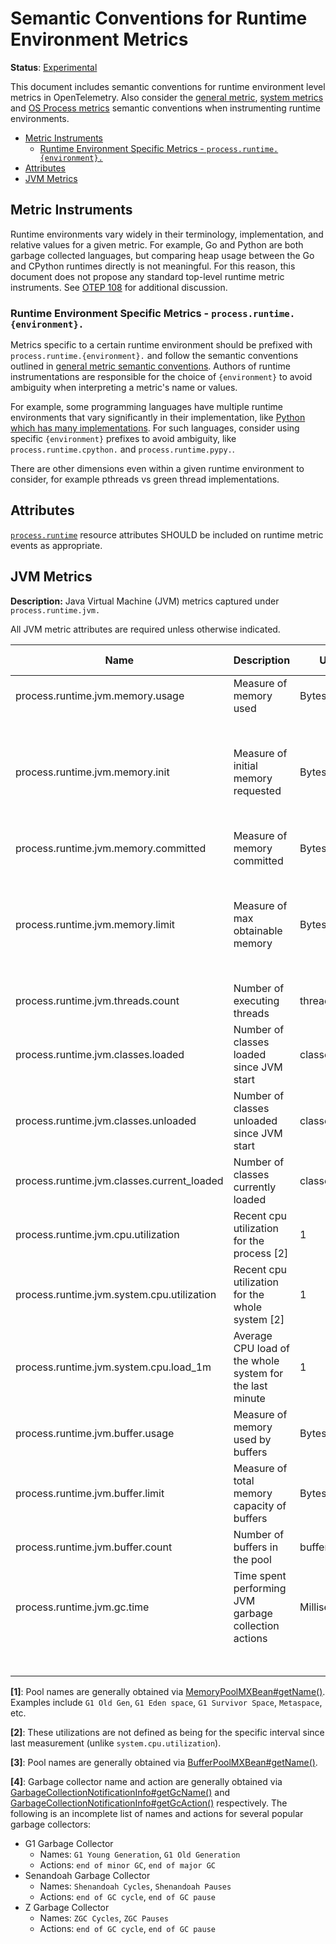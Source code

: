 <!--- Hugo front matter used to generate the website version of this page:
linkTitle: Runtime Environment
--->

# Semantic Conventions for Runtime Environment Metrics

**Status**: [Experimental](../../document-status.md)

This document includes semantic conventions for runtime environment level
metrics in OpenTelemetry. Also consider the [general
metric](README.md#general-metric-semantic-conventions), [system
metrics](system-metrics.md) and [OS Process metrics](process-metrics.md)
semantic conventions when instrumenting runtime environments.

<!-- Re-generate TOC with `markdown-toc --no-first-h1 -i` -->

<!-- toc -->

- [Metric Instruments](#metric-instruments)
  * [Runtime Environment Specific Metrics - `process.runtime.{environment}.`](#runtime-environment-specific-metrics---processruntimeenvironment)
- [Attributes](#attributes)
- [JVM Metrics](#jvm-metrics)

<!-- tocstop -->

## Metric Instruments

Runtime environments vary widely in their terminology, implementation, and
relative values for a given metric. For example, Go and Python are both
garbage collected languages, but comparing heap usage between the Go and
CPython runtimes directly is not meaningful. For this reason, this document
does not propose any standard top-level runtime metric instruments. See [OTEP
108](https://github.com/open-telemetry/oteps/pull/108/files) for additional
discussion.

### Runtime Environment Specific Metrics - `process.runtime.{environment}.`

Metrics specific to a certain runtime environment should be prefixed with
`process.runtime.{environment}.` and follow the semantic conventions outlined in
[general metric semantic
conventions](README.md#general-metric-semantic-conventions). Authors of
runtime instrumentations are responsible for the choice of `{environment}` to
avoid ambiguity when interpreting a metric's name or values.

For example, some programming languages have multiple runtime environments
that vary significantly in their implementation, like [Python which has many
implementations](https://wiki.python.org/moin/PythonImplementations). For
such languages, consider using specific `{environment}` prefixes to avoid
ambiguity, like `process.runtime.cpython.` and `process.runtime.pypy.`.

There are other dimensions even within a given runtime environment to
consider, for example pthreads vs green thread implementations.

## Attributes

[`process.runtime`](../../resource/semantic_conventions/process.md#process-runtimes) resource attributes SHOULD be included on runtime metric events as appropriate.

## JVM Metrics

**Description:** Java Virtual Machine (JVM) metrics captured under `process.runtime.jvm.`

All JVM metric attributes are required unless otherwise indicated.

| Name                                       | Description                                              | Unit         | Unit ([UCUM](README.md#instrument-units)) | Instrument Type ([*](README.md#instrument-types)) | Value Type | Attribute Key | Attribute Values      |
|--------------------------------------------|----------------------------------------------------------|--------------|-------------------------------------------|---------------------------------------------------|------------|---------------|-----------------------|
| process.runtime.jvm.memory.usage           | Measure of memory used                                   | Bytes        | `By`                                      | UpDownCounter                                     | Int64      | type          | `"heap"`, `"nonheap"` |
|                                            |                                                          |              |                                           |                                                   |            | pool          | Name of pool [1]      |
| process.runtime.jvm.memory.init            | Measure of initial memory requested                      | Bytes        | `By`                                      | UpDownCounter                                     | Int64      | type          | `"heap"`, `"nonheap"` |
|                                            |                                                          |              |                                           |                                                   |            | pool          | Name of pool [1]      |
| process.runtime.jvm.memory.committed       | Measure of memory committed                              | Bytes        | `By`                                      | UpDownCounter                                     | Int64      | type          | `"heap"`, `"nonheap"` |
|                                            |                                                          |              |                                           |                                                   |            | pool          | Name of pool [1]      |
| process.runtime.jvm.memory.limit           | Measure of max obtainable memory                         | Bytes        | `By`                                      | UpDownCounter                                     | Int64      | type          | `"heap"`, `"nonheap"` |
|                                            |                                                          |              |                                           |                                                   |            | pool          | Name of pool [1]      |
| process.runtime.jvm.threads.count          | Number of executing threads                              | threads      | `{threads}`                               | UpDownCounter                                     | Int64      | daemon        | `true`, `false`       |
| process.runtime.jvm.classes.loaded         | Number of classes loaded since JVM start                 | classes      | `{classes}`                               | Counter                                           | Int64      |               |                       |
| process.runtime.jvm.classes.unloaded       | Number of classes unloaded since JVM start               | classes      | `{classes}`                               | Counter                                           | Int64      |               |                       |
| process.runtime.jvm.classes.current_loaded | Number of classes currently loaded                       | classes      | `{classes}`                               | UpDownCounter                                     | Int64      |               |                       |
| process.runtime.jvm.cpu.utilization        | Recent cpu utilization for the process [2]               | 1            | 1                                         | Asynchronous Gauge                                | Double     |               |                       |
| process.runtime.jvm.system.cpu.utilization | Recent cpu utilization for the whole system [2]          | 1            | 1                                         | Asynchronous Gauge                                | Double     |               |                       |
| process.runtime.jvm.system.cpu.load_1m     | Average CPU load of the whole system for the last minute | 1            | 1                                         | Asynchronous Gauge                                | Double     |               |                       |
| process.runtime.jvm.buffer.usage           | Measure of memory used by buffers                        | Bytes        | `By`                                      | UpDownCounter                                     | Int64      | pool          | Name of pool[3]       |
| process.runtime.jvm.buffer.limit           | Measure of total memory capacity of buffers              | Bytes        | `By`                                      | UpDownCounter                                     | Int64      | pool          | Name of pool[3]       |
| process.runtime.jvm.buffer.count           | Number of buffers in the pool                            | buffers      | `{buffers}`                               | UpDownCounter                                     | Int64      | pool          | Name of pool[3]       |
| process.runtime.jvm.gc.time                | Time spent performing JVM garbage collection actions     | Milliseconds | `Ms`                                      | Histogram                                         | Int64      | gc            | Name of gc[4]         |
|                                            |                                                          |              |                                           |                                                   |            | action        | The gc action[4]      |

**[1]**: Pool names are generally obtained via [MemoryPoolMXBean#getName()](https://docs.oracle.com/en/java/javase/11/docs/api/java.management/java/lang/management/MemoryPoolMXBean.html#getName()).
Examples include `G1 Old Gen`, `G1 Eden space`, `G1 Survivor Space`, `Metaspace`, etc.

**[2]**: These utilizations are not defined as being for the specific interval since last measurement (unlike `system.cpu.utilization`).

**[3]**: Pool names are generally obtained via [BufferPoolMXBean#getName()](https://docs.oracle.com/en/java/javase/11/docs/api/java.management/java/lang/management/BufferPoolMXBean.html#getName()).

**[4]**: Garbage collector name and action are generally obtained via [GarbageCollectionNotificationInfo#getGcName()](https://docs.oracle.com/en/java/javase/11/docs/api/jdk.management/com/sun/management/GarbageCollectionNotificationInfo.html#getGcName()) and [GarbageCollectionNotificationInfo#getGcAction()](https://docs.oracle.com/en/java/javase/11/docs/api/jdk.management/com/sun/management/GarbageCollectionNotificationInfo.html#getGcAction()) respectively. The following is an incomplete list of names and actions for several popular garbage collectors:

* G1 Garbage Collector
  * Names: `G1 Young Generation`, `G1 Old Generation`
  * Actions: `end of minor GC`, `end of major GC`
* Senandoah Garbage Collector
  * Names: `Shenandoah Cycles`, `Shenandoah Pauses`
  * Actions: `end of GC cycle`, `end of GC pause`
* Z Garbage Collector
  * Names: `ZGC Cycles`, `ZGC Pauses`
  * Actions: `end of GC cycle`, `end of GC pause`
